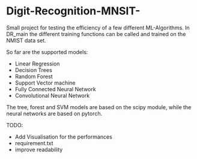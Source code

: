 # Digit-Recognition-MNSIT-
Small project for testing the efficiency of a few different ML-Algorithms.
In DR_main the different training functions can be called and trained on the NMIST data set. 

So far are the supported models:
  - Linear Regression
  - Decision Trees
  - Random Forest
  - Support Vector machine
  - Fully Connected Neural Network
  - Convolutional Neural Network

The tree, forest and SVM models are based on the scipy module, while the neural networks are based on pytorch.


TODO:
  - Add Visualisation for the performances
  - requirement.txt
  - improve readability
